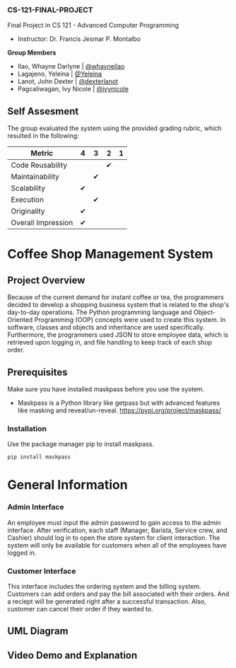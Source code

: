 ### CS-121-FINAL-PROJECT

Final Project in CS 121 - Advanced Computer Programming
 - Instructor: Dr. Francis Jesmar P. Montalbo

**Group Members**
 - Ilao, Whayne Darlyne |
[@whayneilao](https://www.github.com/whayneilao)
 - Lagajeno, Yeleina |
[@Yeleina](https://www.github.com/Yeleina)
 - Lanot, John Dexter |
[@dexterlanot](https://www.github.com/dexterlanot)
 - Pagcaliwagan, Ivy Nicole |
[@ivynicole](https://www.github.com/ivynicole)

## Self Assesment

The group evaluated the system using the provided grading rubric, which resulted in the following:

| Metric             	| 4 	| 3 	| 2 	| 1 	|
|--------------------	|---	|---	|---	|---	|
| Code Reusability   	|   	|   	| ✔ 	|   	|
| Maintainability    	|   	| ✔ 	|   	|   	|
| Scalability        	| ✔ 	|   	|   	|   	|
| Execution          	|   	| ✔ 	|   	|   	|
| Originality        	| ✔ 	|   	|   	|   	|
| Overall Impression 	| ✔ 	|   	|   	|   	|

# Coffee Shop Management System

## Project Overview

Because of the current demand for instant coffee or tea, the programmers decided to develop a shopping business system that is related to the shop's day-to-day operations. The Python programming language and Object-Oriented Programming (OOP) concepts were used to create this system. In software, classes and objects and inheritance are used specifically. Furthermore, the programmers used JSON to store employee data, which is retrieved upon logging in, and file handling to keep track of each shop order.

## Prerequisites
Make sure you have installed maskpass before you use the system.

 - Maskpass is a Python library like getpass but with advanced features like masking and reveal/un-reveal. https://pypi.org/project/maskpass/

### Installation
Use the package manager pip to install maskpass.

```
pip install maskpass
```

# General Information
### Admin Interface

An employee must input the admin password to gain access to the admin interface. After verification, each staff (Manager, Barista, Service crew, and Cashier) should log in to open the store system for client interaction. The system will only be available for customers when all of the employees have logged in.

### Customer Interface

This interface includes the ordering system and the billing system. Customers can add orders and pay the bill associated with their orders. And a reciept will be generated right after a successful transaction. Also, customer can cancel their order if they wanted to.

## UML Diagram

## Video Demo and Explanation
